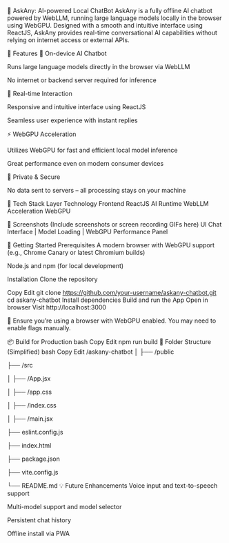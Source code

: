 🧠 AskAny: AI-powered Local ChatBot
AskAny is a fully offline AI chatbot powered by WebLLM, running large language models locally in the browser using WebGPU. Designed with a smooth and intuitive interface using ReactJS, AskAny provides real-time conversational AI capabilities without relying on internet access or external APIs.

🚀 Features
🤖 On-device AI Chatbot

Runs large language models directly in the browser via WebLLM

No internet or backend server required for inference

💬 Real-time Interaction

Responsive and intuitive interface using ReactJS

Seamless user experience with instant replies

⚡ WebGPU Acceleration

Utilizes WebGPU for fast and efficient local model inference

Great performance even on modern consumer devices

🔐 Private & Secure

No data sent to servers – all processing stays on your machine

🧰 Tech Stack
Layer	Technology
Frontend	ReactJS
AI Runtime	WebLLM
Acceleration	WebGPU

📸 Screenshots
(Include screenshots or screen recording GIFs here)
UI Chat Interface | Model Loading | WebGPU Performance Panel

🏁 Getting Started
Prerequisites
A modern browser with WebGPU support (e.g., Chrome Canary or latest Chromium builds)

Node.js and npm (for local development)

Installation
Clone the repository


Copy
Edit
git clone https://github.com/your-username/askany-chatbot.git
cd askany-chatbot
Install dependencies
Build and run the App
Open in browser
Visit http://localhost:3000

📝 Ensure you’re using a browser with WebGPU enabled. You may need to enable flags manually.

📦 Build for Production
bash
Copy
Edit
npm run build
📄 Folder Structure (Simplified)
bash
Copy
Edit
/askany-chatbot
│
├── /public      

├── /src

│   ├── /App.jsx      

│   ├── /app.css           

│   ├── /index.css

│   ├── /main.jsx           

├── eslint.config.js             

├── index.html

├── package.json

├── vite.config.js           

└── README.md
💡 Future Enhancements
Voice input and text-to-speech support

Multi-model support and model selector

Persistent chat history

Offline install via PWA

